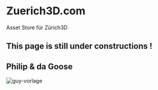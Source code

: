 # Zuerich3D.com
Asset Store für Zürich3D

## This page is still under constructions !

## Philip & da Goose
![guy-vorlage](https://user-images.githubusercontent.com/11026671/58023034-1fd09500-7b0f-11e9-9e10-4bae851a0123.png)
